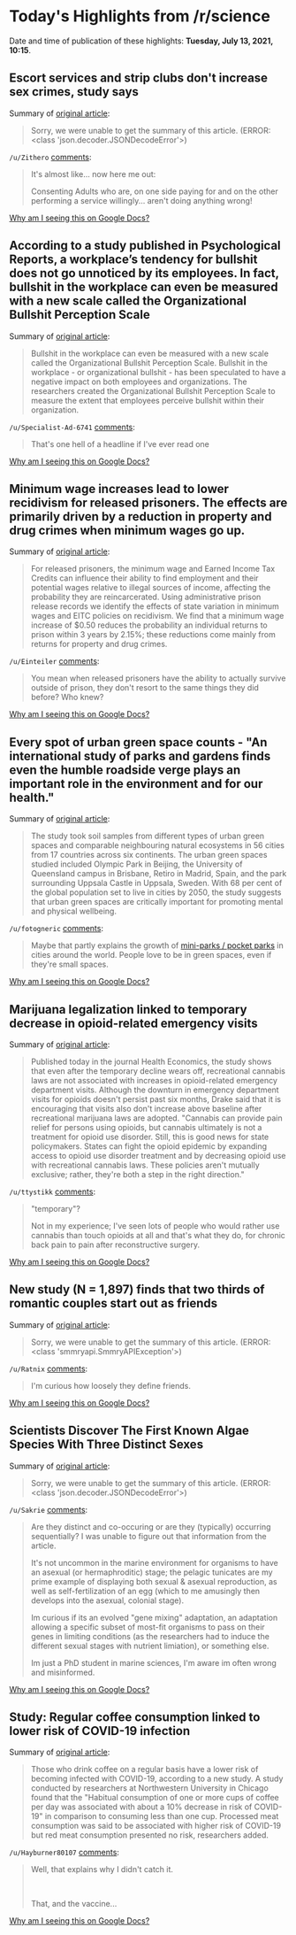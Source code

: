 # Today's Highlights from /r/science

Date and time of publication of these highlights: **Tuesday, July 13, 2021, 10:15**.

## Escort services and strip clubs don't increase sex crimes, study says

Summary of [original article](https://www.eurekalert.org/pub_releases/2021-07/oupu-esa070721.php):

> Sorry, we were unable to get the summary of this article. (ERROR: <class 'json.decoder.JSONDecodeError'>)

`/u/Zithero` [comments](https://www.reddit.com/r/science/comments/ojbalw/escort_services_and_strip_clubs_dont_increase_sex/):

> It's almost like... now here me out:
> 
> Consenting Adults who are, on one side paying for and on the other performing a service willingly... aren't doing anything wrong!

[Why am I seeing this on Google Docs?](https://docs.google.com/document/d/1Dc6We63vOXIZsc0op-Bt4abqkYjXzOigalQqFxmvvbM/edit?usp=sharing)

## According to a study published in Psychological Reports, a workplace’s tendency for bullshit does not go unnoticed by its employees. In fact, bullshit in the workplace can even be measured with a new scale called the Organizational Bullshit Perception Scale

Summary of [original article](https://www.psypost.org/2021/07/researchers-explore-employee-perceptions-of-bullshit-in-the-workplace-with-the-organizational-bullshit-perception-scale-61415):

> Bullshit in the workplace can even be measured with a new scale called the Organizational Bullshit Perception Scale. Bullshit in the workplace - or organizational bullshit - has been speculated to have a negative impact on both employees and organizations. The researchers created the Organizational Bullshit Perception Scale to measure the extent that employees perceive bullshit within their organization.

`/u/Specialist-Ad-6741` [comments](https://www.reddit.com/r/science/comments/ojfdae/according_to_a_study_published_in_psychological/):

> That's one hell of a headline if I've ever read one

[Why am I seeing this on Google Docs?](https://docs.google.com/document/d/1Dc6We63vOXIZsc0op-Bt4abqkYjXzOigalQqFxmvvbM/edit?usp=sharing)

## Minimum wage increases lead to lower recidivism for released prisoners. The effects are primarily driven by a reduction in property and drug crimes when minimum wages go up.

Summary of [original article](http://jhr.uwpress.org/content/early/2021/07/03/jhr.58.5.1220-11398R1.abstract):

> For released prisoners, the minimum wage and Earned Income Tax Credits can influence their ability to find employment and their potential wages relative to illegal sources of income, affecting the probability they are reincarcerated. Using administrative prison release records we identify the effects of state variation in minimum wages and EITC policies on recidivism. We find that a minimum wage increase of $0.50 reduces the probability an individual returns to prison within 3 years by 2.15%; these reductions come mainly from returns for property and drug crimes.

`/u/Einteiler` [comments](https://www.reddit.com/r/science/comments/ojgusc/minimum_wage_increases_lead_to_lower_recidivism/):

> You mean when released prisoners have the ability to actually survive outside of prison, they don't resort to the same things they did before? Who knew?

[Why am I seeing this on Google Docs?](https://docs.google.com/document/d/1Dc6We63vOXIZsc0op-Bt4abqkYjXzOigalQqFxmvvbM/edit?usp=sharing)

## Every spot of urban green space counts - "An international study of parks and gardens finds even the humble roadside verge plays an important role in the environment and for our health."

Summary of [original article](https://newsroom.unsw.edu.au/news/science-tech/every-spot-urban-green-space-counts):

> The study took soil samples from different types of urban green spaces and comparable neighbouring natural ecosystems in 56 cities from 17 countries across six continents. The urban green spaces studied included Olympic Park in Beijing, the University of Queensland campus in Brisbane, Retiro in Madrid, Spain, and the park surrounding Uppsala Castle in Uppsala, Sweden. With 68 per cent of the global population set to live in cities by 2050, the study suggests that urban green spaces are critically important for promoting mental and physical wellbeing.

`/u/fotogneric` [comments](https://www.reddit.com/r/science/comments/oiur96/every_spot_of_urban_green_space_counts_an/):

> Maybe that partly explains the growth of [mini-parks / pocket parks](https://en.wikipedia.org/wiki/Pocket_park) in cities around the world. People love to be in green spaces, even if they're small spaces.

[Why am I seeing this on Google Docs?](https://docs.google.com/document/d/1Dc6We63vOXIZsc0op-Bt4abqkYjXzOigalQqFxmvvbM/edit?usp=sharing)

## Marijuana legalization linked to temporary decrease in opioid-related emergency visits

Summary of [original article](https://www.eurekalert.org/pub_releases/2021-07/uop-mll070821.php):

> Published today in the journal Health Economics, the study shows that even after the temporary decline wears off, recreational cannabis laws are not associated with increases in opioid-related emergency department visits. Although the downturn in emergency department visits for opioids doesn't persist past six months, Drake said that it is encouraging that visits also don't increase above baseline after recreational marijuana laws are adopted. "Cannabis can provide pain relief for persons using opioids, but cannabis ultimately is not a treatment for opioid use disorder. Still, this is good news for state policymakers. States can fight the opioid epidemic by expanding access to opioid use disorder treatment and by decreasing opioid use with recreational cannabis laws. These policies aren't mutually exclusive; rather, they're both a step in the right direction."

`/u/ttystikk` [comments](https://www.reddit.com/r/science/comments/ojhk7a/marijuana_legalization_linked_to_temporary/):

> "temporary"?
> 
> Not in my experience; I've seen lots of people who would rather use cannabis than touch opioids at all and that's what they do, for chronic back pain to pain after reconstructive surgery.

[Why am I seeing this on Google Docs?](https://docs.google.com/document/d/1Dc6We63vOXIZsc0op-Bt4abqkYjXzOigalQqFxmvvbM/edit?usp=sharing)

## New study (N = 1,897) finds that two thirds of romantic couples start out as friends

Summary of [original article](https://www.psychnewsdaily.com/new-study-finds-that-two-thirds-of-romantic-couples-start-out-as-friends/):

> Sorry, we were unable to get the summary of this article. (ERROR: <class 'smmryapi.SmmryAPIException'>)

`/u/Ratnix` [comments](https://www.reddit.com/r/science/comments/oir6g4/new_study_n_1897_finds_that_two_thirds_of/):

> I'm curious how loosely they define friends.

[Why am I seeing this on Google Docs?](https://docs.google.com/document/d/1Dc6We63vOXIZsc0op-Bt4abqkYjXzOigalQqFxmvvbM/edit?usp=sharing)

## Scientists Discover The First Known Algae Species With Three Distinct Sexes

Summary of [original article](https://www.sciencealert.com/scientists-have-discovered-the-first-algae-to-have-three-distinct-sexes):

> Sorry, we were unable to get the summary of this article. (ERROR: <class 'json.decoder.JSONDecodeError'>)

`/u/Sakrie` [comments](https://www.reddit.com/r/science/comments/ojd6pt/scientists_discover_the_first_known_algae_species/):

> Are they distinct and co-occuring or are they (typically) occurring sequentially? I was unable to figure out that information from the article. 
> 
> It's not uncommon in the marine environment for organisms to have an asexual (or hermaphroditic) stage; the pelagic tunicates are my prime example of displaying both sexual & asexual reproduction, as well as self-fertilization of an egg (which to me amusingly then develops into the asexual, colonial stage). 
> 
> Im curious if its an evolved "gene mixing" adaptation, an adaptation allowing a specific subset of most-fit organisms to pass on their genes in limiting conditions (as the researchers had to induce the different sexual stages with nutrient limiation), or something else.
> 
> 
> Im just a PhD student in marine sciences, I'm aware im often wrong and misinformed.

[Why am I seeing this on Google Docs?](https://docs.google.com/document/d/1Dc6We63vOXIZsc0op-Bt4abqkYjXzOigalQqFxmvvbM/edit?usp=sharing)

## Study: Regular coffee consumption linked to lower risk of COVID-19 infection

Summary of [original article](https://whdh.com/news/study-regular-coffee-consumption-linked-to-lower-risk-of-covid-19-infection/):

> Those who drink coffee on a regular basis have a lower risk of becoming infected with COVID-19, according to a new study. A study conducted by researchers at Northwestern University in Chicago found that the "Habitual consumption of one or more cups of coffee per day was associated with about a 10% decrease in risk of COVID-19" in comparison to consuming less than one cup. Processed meat consumption was said to be associated with higher risk of COVID-19 but red meat consumption presented no risk, researchers added.

`/u/Hayburner80107` [comments](https://www.reddit.com/r/science/comments/ojhc1y/study_regular_coffee_consumption_linked_to_lower/):

> Well, that explains why I didn't catch it.
> 
> &#x200B;
> 
> That, and the vaccine...

[Why am I seeing this on Google Docs?](https://docs.google.com/document/d/1Dc6We63vOXIZsc0op-Bt4abqkYjXzOigalQqFxmvvbM/edit?usp=sharing)

